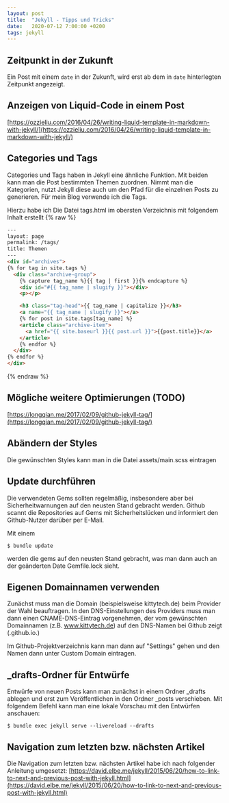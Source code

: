 ```yaml
---
layout: post
title:  "Jekyll - Tipps und Tricks"
date:   2020-07-12 7:00:00 +0200
tags: jekyll
---
```


## Zeitpunkt in der Zukunft
Ein Post mit einem `date` in der Zukunft, wird erst ab dem in `date` hinterlegten Zeitpunkt angezeigt.

## Anzeigen von Liquid-Code in einem Post
[https://ozzieliu.com/2016/04/26/writing-liquid-template-in-markdown-with-jekyll/](https://ozzieliu.com/2016/04/26/writing-liquid-template-in-markdown-with-jekyll/)


## Categories und Tags
Categories und Tags haben in Jekyll eine ähnliche Funktion. Mit beiden kann man die Post bestimmten Themen zuordnen. Nimmt man die Kategorien, nutzt Jekyll diese auch um den Pfad für die einzelnen Posts zu generieren. Für mein Blog verwende ich die Tags.

Hierzu habe ich Die Datei tags.html im obersten Verzeichnis mit folgendem Inhalt erstellt
{% raw %}
``` html
---
layout: page
permalink: /tags/
title: Themen
---
<div id="archives">
{% for tag in site.tags %}
  <div class="archive-group">
    {% capture tag_name %}{{ tag | first }}{% endcapture %}
    <div id="#{{ tag_name | slugify }}"></div>
    <p></p>

    <h3 class="tag-head">{{ tag_name | capitalize }}</h3>
    <a name="{{ tag_name | slugify }}"></a>
    {% for post in site.tags[tag_name] %}
    <article class="archive-item">
      <a href="{{ site.baseurl }}{{ post.url }}">{{post.title}}</a>
    </article>
    {% endfor %}
  </div>
{% endfor %}
</div>
```
{% endraw %}

## Mögliche weitere Optimierungen (TODO)
[https://longqian.me/2017/02/09/github-jekyll-tag/](https://longqian.me/2017/02/09/github-jekyll-tag/)

## Abändern der Styles
Die gewünschten Styles kann man in die Datei assets/main.scss eintragen

## Update durchführen
Die verwendeten Gems sollten regelmäßig, insbesondere aber bei Sicherheitwarnungen auf den neusten Stand gebracht werden. Github scannt die Repositories auf Gems mit Sicherheitslücken und informiert den Github-Nutzer darüber per E-Mail.

Mit einem 
```
$ bundle update
```

werden die gems auf den neusten Stand gebracht, was man dann auch an der geänderten Date Gemfile.lock sieht.

## Eigenen Domainnamen verwenden

Zunächst muss man die Domain (beispielsweise kittytech.de) beim Provider der Wahl beauftragen. In den DNS-Einstellungen des Providers muss man dann einen CNAME-DNS-Eintrag vorgenehmen, der vom gewünschten Domainnamen (z.B. www.kittytech.de) auf den DNS-Namen bei Github zeigt (<user>.github.io.)

Im Github-Projektverzeichnis kann man dann auf "Settings" gehen und den Namen dann unter Custom Domain eintragen.

## _drafts-Ordner für Entwürfe

Entwürfe von neuen Posts kann man zunächst in einem Ordner _drafts ablegen und erst zum Veröffentlichen in den Ordner _posts verschieben. Mit folgendem Befehl kann man eine lokale Vorschau mit den Entwürfen anschauen:

```
$ bundle exec jekyll serve --livereload --drafts
```

## Navigation zum letzten bzw. nächsten Artikel

Die Navigation zum letzten bzw. nächsten Artikel habe ich nach folgender Anleitung umgesetzt:
[https://david.elbe.me/jekyll/2015/06/20/how-to-link-to-next-and-previous-post-with-jekyll.html](https://david.elbe.me/jekyll/2015/06/20/how-to-link-to-next-and-previous-post-with-jekyll.html)